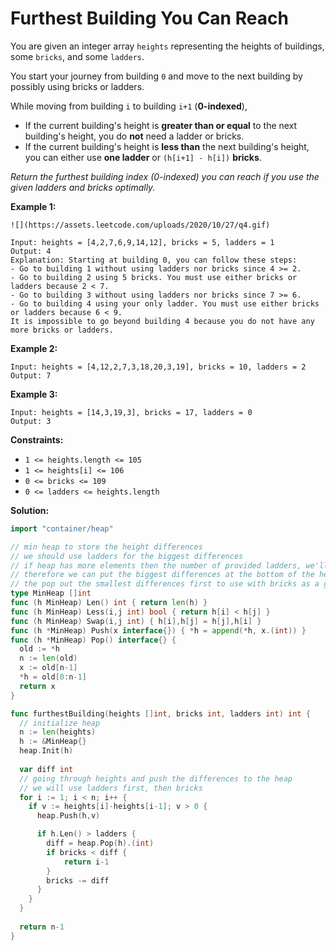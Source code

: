 # Furthest Building You Can Reach

You are given an integer array  `heights`  representing the heights of buildings, some  `bricks`, and some  `ladders`.

You start your journey from building  `0`  and move to the next building by possibly using bricks or ladders.

While moving from building  `i`  to building  `i+1`  (**0-indexed**),

-   If the current building's height is  **greater than or equal**  to the next building's height, you do  **not**  need a ladder or bricks.
-   If the current building's height is  **less than**  the next building's height, you can either use  **one ladder**  or  `(h[i+1] - h[i])`  **bricks**.

_Return the furthest building index (0-indexed) you can reach if you use the given ladders and bricks optimally._

**Example 1:**

    ![](https://assets.leetcode.com/uploads/2020/10/27/q4.gif)

    Input: heights = [4,2,7,6,9,14,12], bricks = 5, ladders = 1
    Output: 4
    Explanation: Starting at building 0, you can follow these steps:
    - Go to building 1 without using ladders nor bricks since 4 >= 2.
    - Go to building 2 using 5 bricks. You must use either bricks or ladders because 2 < 7.
    - Go to building 3 without using ladders nor bricks since 7 >= 6.
    - Go to building 4 using your only ladder. You must use either bricks or ladders because 6 < 9.
    It is impossible to go beyond building 4 because you do not have any more bricks or ladders.

**Example 2:**

    Input: heights = [4,12,2,7,3,18,20,3,19], bricks = 10, ladders = 2
    Output: 7

**Example 3:**

    Input: heights = [14,3,19,3], bricks = 17, ladders = 0
    Output: 3

**Constraints:**

-   `1 <= heights.length <= 105`
-   `1 <= heights[i] <= 106`
-   `0 <= bricks <= 109`
-   `0 <= ladders <= heights.length`

**Solution:**

```go
import "container/heap"

// min heap to store the height differences
// we should use ladders for the biggest differences
// if heap has more elements then the number of provided ladders, we'll need to use bricks
// therefore we can put the biggest differences at the bottom of the heap
// the pop out the smallest differences first to use with bricks as a greedy approach
type MinHeap []int
func (h MinHeap) Len() int { return len(h) }
func (h MinHeap) Less(i,j int) bool { return h[i] < h[j] }
func (h MinHeap) Swap(i,j int) { h[i],h[j] = h[j],h[i] }
func (h *MinHeap) Push(x interface{}) { *h = append(*h, x.(int)) }
func (h *MinHeap) Pop() interface{} {
  old := *h
  n := len(old)
  x := old[n-1]
  *h = old[0:n-1]
  return x
}

func furthestBuilding(heights []int, bricks int, ladders int) int {
  // initialize heap
  n := len(heights)
  h := &MinHeap{}
  heap.Init(h)
  
  var diff int
  // going through heights and push the differences to the heap
  // we will use ladders first, then bricks
  for i := 1; i < n; i++ {
    if v := heights[i]-heights[i-1]; v > 0 {
      heap.Push(h,v)

      if h.Len() > ladders {
        diff = heap.Pop(h).(int)
        if bricks < diff {
            return i-1
        }
        bricks -= diff
      }    
    }
  }
  
  return n-1
}
```